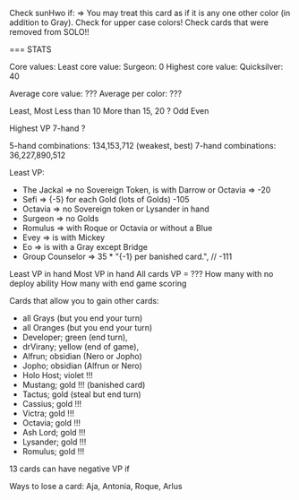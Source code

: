 Check sunHwo if: => You may treat this card as if it is any one other color (in addition to Gray).
Check for upper case colors!
Check cards that were removed from SOLO!!

=== STATS

Core values:
Least core value:
Surgeon: 0
Highest core value:
Quicksilver: 40

Average core value: ???
Average per color: ???

Least, Most
Less than 10
More than 15, 20 ?
Odd
Even

Highest VP 7-hand ?

5-hand combinations: 134,153,712 (weakest, best)
7-hand combinations: 36,227,890,512

Least VP:

- The Jackal => no Sovereign Token, is with Darrow or Octavia => -20
- Sefi => {-5} for each Gold (lots of Golds) -105
- Octavia => no Sovereign token or Lysander in hand
- Surgeon => no Golds
- Romulus => with Roque or Octavia or without a Blue
- Evey => is with Mickey
- Eo => is with a Gray except Bridge
- Group Counselor => 35 \* "{-1} per banished card.", // -111

Least VP in hand
Most VP in hand
All cards VP = ???
How many with no deploy ability
How many with end game scoring

Cards that allow you to gain other cards:

- all Grays (but you end your turn)
- all Oranges (but you end your turn)
- Developer; green (end turn),
- drVirany; yellow (end of game),
- Alfrun; obsidian (Nero or Jopho)
- Jopho; obsidian (Alfrun or Nero)
- Holo Host; violet !!!
- Mustang; gold !!! (banished card)
- Tactus; gold (steal but end turn)
- Cassius; gold !!!
- Victra; gold !!!
- Octavia; gold !!!
- Ash Lord; gold !!!
- Lysander; gold !!!
- Romulus; gold !!!

13 cards can have negative VP if

Ways to lose a card:
Aja, Antonia, Roque, Arlus
